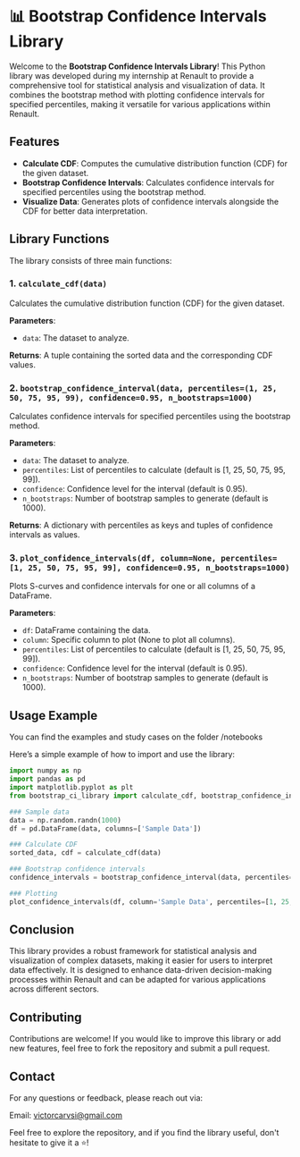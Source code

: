 # 📊 **Bootstrap Confidence Intervals Library**

Welcome to the **Bootstrap Confidence Intervals Library**! This Python library was developed during my internship at Renault to provide a comprehensive tool for statistical analysis and visualization of data. It combines the bootstrap method with plotting confidence intervals for specified percentiles, making it versatile for various applications within Renault.

## Features
- **Calculate CDF**: Computes the cumulative distribution function (CDF) for the given dataset.
- **Bootstrap Confidence Intervals**: Calculates confidence intervals for specified percentiles using the bootstrap method.
- **Visualize Data**: Generates plots of confidence intervals alongside the CDF for better data interpretation.

## Library Functions
The library consists of three main functions:

### 1. `calculate_cdf(data)`
Calculates the cumulative distribution function (CDF) for the given dataset.

**Parameters**:
- `data`: The dataset to analyze.

**Returns**: A tuple containing the sorted data and the corresponding CDF values.

### 2. `bootstrap_confidence_interval(data, percentiles=(1, 25, 50, 75, 95, 99), confidence=0.95, n_bootstraps=1000)`
Calculates confidence intervals for specified percentiles using the bootstrap method.

**Parameters**:
- `data`: The dataset to analyze.
- `percentiles`: List of percentiles to calculate (default is [1, 25, 50, 75, 95, 99]).
- `confidence`: Confidence level for the interval (default is 0.95).
- `n_bootstraps`: Number of bootstrap samples to generate (default is 1000).

**Returns**: A dictionary with percentiles as keys and tuples of confidence intervals as values.

### 3. `plot_confidence_intervals(df, column=None, percentiles=[1, 25, 50, 75, 95, 99], confidence=0.95, n_bootstraps=1000)`
Plots S-curves and confidence intervals for one or all columns of a DataFrame.

**Parameters**:
- `df`: DataFrame containing the data.
- `column`: Specific column to plot (None to plot all columns).
- `percentiles`: List of percentiles to calculate (default is [1, 25, 50, 75, 95, 99]).
- `confidence`: Confidence level for the interval (default is 0.95).
- `n_bootstraps`: Number of bootstrap samples to generate (default is 1000).

## Usage Example

You can find the examples and study cases on the folder /notebooks

Here’s a simple example of how to import and use the library:

```python
import numpy as np
import pandas as pd
import matplotlib.pyplot as plt
from bootstrap_ci_library import calculate_cdf, bootstrap_confidence_interval, plot_confidence_intervals

### Sample data
data = np.random.randn(1000)
df = pd.DataFrame(data, columns=['Sample Data'])

### Calculate CDF
sorted_data, cdf = calculate_cdf(data)

### Bootstrap confidence intervals
confidence_intervals = bootstrap_confidence_interval(data, percentiles=[1, 25, 50, 75, 95, 99], confidence=0.95, n_bootstraps=1000)

### Plotting
plot_confidence_intervals(df, column='Sample Data', percentiles=[1, 25, 50, 75, 95, 99], confidence=0.95, n_bootstraps=1000)
```
## Conclusion

This library provides a robust framework for statistical analysis and visualization of complex datasets, making it easier for users to interpret data effectively. It is designed to enhance data-driven decision-making processes within Renault and can be adapted for various applications across different sectors.

## Contributing

Contributions are welcome! If you would like to improve this library or add new features, feel free to fork the repository and submit a pull request.

## Contact

For any questions or feedback, please reach out via:

Email: victorcarvsi@gmail.com

Feel free to explore the repository, and if you find the library useful, don't hesitate to give it a ⭐!

